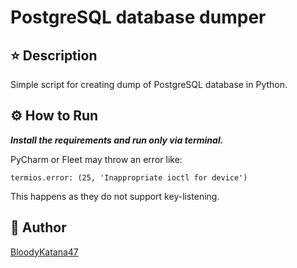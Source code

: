 # PostgreSQL database dumper

## ⭐ Description
Simple script for creating dump of PostgreSQL database in Python.

## ⚙️ How to Run
***Install the requirements and run only via terminal.***

PyCharm or Fleet may throw an error like:

`termios.error: (25, 'Inappropriate ioctl for device')`

This happens as they do not support key-listening.

## 🤖 Author
[BloodyKatana47](https://github.com/BloodyKatana47)

